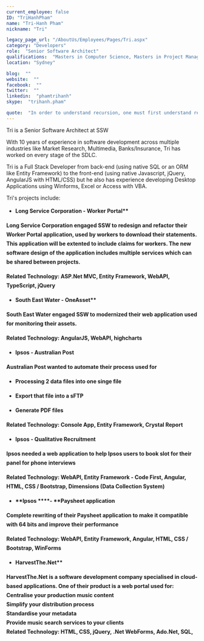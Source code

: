 ```yaml
---
current_employee: false
ID: "TriHanhPham"
name: "Tri-Hanh Pham"
nickname: "Tri"

legacy_page_url: "/AboutUs/Employees/Pages/Tri.aspx"
category: "Developers"
role:  "Senior Software Architect"
qualifications:  "Masters in Computer Science, Masters in Project Management"
location: "Sydney"

blog:  ""
website:  ""
facebook:  ""
twitter:  ""
linkedin:  "phamtrihanh"
skype:  "trihanh.pham"

quote:  "In order to understand recursion, one must first understand recursion."
---
```


Tri is a Senior Software Architect at SSW

With 10 years of experience in software development across multiple industries like Market Research, Multimedia, Banks/Insurance, Tri has worked on every stage of the SDLC.  

Tri is a Full Stack Developer from back-end (using native SQL or an ORM like Entity Framework) to the front-end (using native Javascript, jQuery, AngularJS with HTML/CSS) but he also has experience developing Desktop Applications using Winforms, Excel or Access with VBA.

Tri's projects include:  

*   <strong style="line-height:24px;">Long Service Corporation - Worker Portal**  

Long Service Corporation engaged SSW to redesign and refactor their Worker Portal application, used by workers to download their statements. This application will be extented to include claims for workers. The new software design of the application includes multiple services which can be shared between projects.  

Related Technology: ASP.Net MVC, Entity Framework, WebAPI, TypeScript, jQuery

*   <strong style="line-height:24px;">South East Water - OneAsset**  

South East Water engaged SSW to modernized their web application used for monitoring their assets.  

Related Technology: AngularJS, WebAPI, highcharts  

*   **Ipsos - Australian Post**  

Australian Post wanted to automate their process used for

- Processing 2 data files into one singe file

- Export that file into a sFTP

- Generate PDF files

Related Technology: Console App, Entity Framework, Crystal Report

*   **Ipsos - Qualitative Recruitment**  

Ipsos needed a web application to help Ipsos users to book slot for their panel for phone interviews
<div>Related Technology: WebAPI, Entity Framework - Code First, Angular, HTML, CSS / Bootstrap, Dimensions (Data Collection System)  
</div><div>

*   **Ipsos ****- ****Paysheet application**  

Complete rewriting of their Paysheet application to make it compatible with 64 bits and improve their performance

Related Technology: WebAPI, Entity Framework, Angular, HTML, CSS / Bootstrap, WinForms  

<div>

*   <strong style="line-height:18px;">HarvestThe.Net**  
</strong></div><div>HarvestThe.Net is a software development company specialised in cloud-based applications. One of their product is a web portal used for:</div></div><div><div>Centralise your production music content</div><div>Simplify your distribution process</div><div>Standardise your metadata</div><div>Provide music search services to your clients</div>Related Technology: HTML, CSS, jQuery, .Net WebForms, Ado.Net, SQL,</div>

</strong></strong>